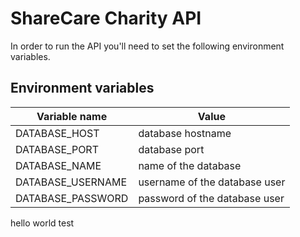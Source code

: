 # ShareCare Charity API

In order to run the API you'll need to set the following environment variables.

## Environment variables

| Variable name | Value |
| --- | --- |
|DATABASE_HOST|database hostname|
|DATABASE_PORT|database port|
|DATABASE_NAME|name of the database
|DATABASE_USERNAME|username of the database user|
|DATABASE_PASSWORD|password of the database user|

hello world
test
